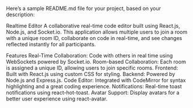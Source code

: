 
Here’s a sample README.md file for your project, based on your description:

Realtime Editor
A collaborative real-time code editor built using React.js, Node.js, and Socket.io. This application allows multiple users to join a room with a unique room ID,
collaborate on code in real-time, and see changes reflected instantly for all participants.

Features
Real-Time Collaboration: Code with others in real time using WebSockets powered by Socket.io.
Room-based Collaboration: Each room is assigned a unique ID, allowing users to join specific rooms.
Frontend: Built with React.js using custom CSS for styling.
Backend: Powered by Node.js and Express.js.
Code Editor: Integrated with CodeMirror for syntax highlighting and a great coding experience.
Notifications: Real-time toast notifications using react-hot-toast.
Avatar Support: Display avatars for a better user experience using react-avatar.
